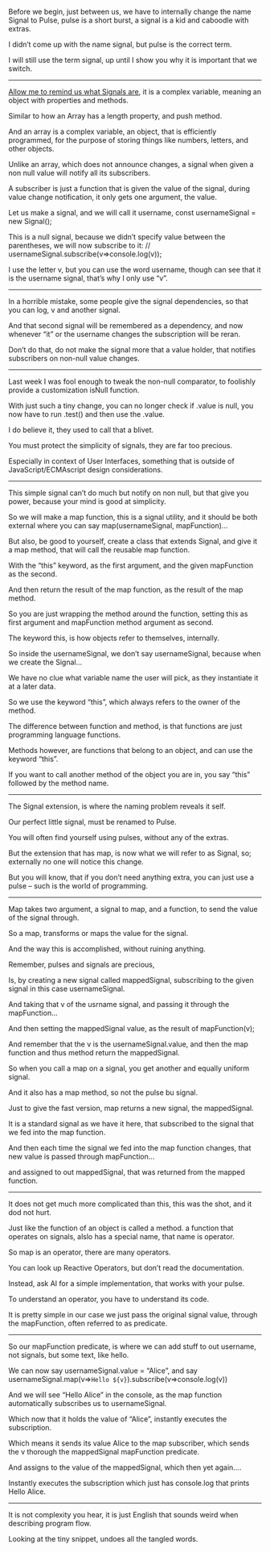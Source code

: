 Before we begin, just between us, we have to internally change the name Signal to Pulse,
pulse is a short burst, a signal is a kid and caboodle with extras.

I didn’t come up with the name signal,
but pulse is the correct term.

I will still use the term signal,
up until I show you why it is important that we switch.

---

[Allow me to remind us what Signals are][1],
it is a complex variable, meaning an object with properties and methods.

Similar to how an Array has a length property,
and push method.

And an array is a complex variable, an object, that is efficiently programmed,
for the purpose of storing things like numbers, letters, and other objects.

Unlike an array, which does not announce changes,
a signal when given a non null value will notify all its subscribers.

A subscriber is just a function that is given the value of the signal,
during value change notification, it only gets one argument, the value.

Let us make a signal, and we will call it username,
const usernameSignal = new Signal();

This is a null signal, because we didn’t specify value between the parentheses,
we will now subscribe to it: // usernameSignal.subscribe(v=>console.log(v));

I use the letter v, but you can use the word username,
though can see that it is the username signal, that’s why I only use “v”.

---

In a horrible mistake, some people give the signal dependencies,
so that you can log, v and another signal.

And that second signal will be remembered as a dependency,
and now whenever “it” or the username changes the subscription will be reran.

Don’t do that, do not make the signal more that a value holder,
that notifies subscribers on non-null value changes.

---

Last week I was fool enough to tweak the non-null comparator,
to foolishly provide a customization isNull function.

With just such a tiny change, you can no longer check if .value is null,
you now have to run .test() and then use the .value.

I do believe it,
they used to call that a blivet.

You must protect the simplicity of signals,
they are far too precious.

Especially in context of User Interfaces,
something that is outside of JavaScript/ECMAscript design considerations.

---

This simple signal can’t do much but notify on non null,
but that give you power, because your mind is good at simplicity.

So we will make a map function, this is a signal utility,
and it should be both external where you can say map(usernameSignal, mapFunction)…

But also, be good to yourself, create a class that extends Signal,
and give it a map method, that will call the reusable map function.

With the “this” keyword,
as the first argument, and the given mapFunction as the second.

And then return the result of the map function,
as the result of the map method.

So you are just wrapping the method around the function,
setting this as first argument and mapFunction method argument as second.

The keyword this,
is how objects refer to themselves, internally.

So inside the usernameSignal, we don’t say usernameSignal,
because when we create the Signal…

We have no clue what variable name the user will pick,
as they instantiate it at a later data.

So we use the keyword “this”,
which always refers to the owner of the method.

The difference between function and method,
is that functions are just programming language functions.

Methods however,
are functions that belong to an object, and can use the keyword “this”.

If you want to call another method of the object you are in,
you say “this” followed by the method name.

---

The Signal extension,
is where the naming problem reveals it self.

Our perfect little signal,
must be renamed to Pulse.

You will often find yourself using pulses,
without any of the extras.

But the extension that has map, is now what we will refer to as Signal,
so; externally no one will notice this change.

But you will know, that if you don’t need anything extra,
you can just use a pulse – such is the world of programming.

---

Map takes two argument, a signal to map, and a function,
to send the value of the signal through.

So a map,
transforms or maps the value for the signal.

And the way this is accomplished,
without ruining anything.

Remember,
pulses and signals are precious,

Is, by creating a new signal called mappedSignal,
subscribing to the given signal in this case usernameSignal.

And taking that v of the usrname signal,
and passing it through the mapFunction…

And then setting the mappedSignal value,
as the result of mapFunction(v);

And remember that the v is the usernameSignal.value,
and then the map function and thus method return the mappedSignal.

So when you call a map on a signal,
you get another and equally uniform signal.

And it also has a map method,
so not the pulse bu signal.

Just to give the fast version, map returns a new signal,
the mappedSignal.

It is a standard signal as we have it here,
that subscribed to the signal that we fed into the map function.

And then each time the signal we fed into the map function changes,
that new value is passed through mapFunction…

and assigned to out mappedSignal,
that was returned from the mapped function.

---

It does not get much more complicated than this,
this was the shot, and it dod not hurt.

Just like the function of an object is called a method.
a function that operates on signals, alslo has a special name, that name is operator.

So map is an operator,
there are many operators.

You can look up Reactive Operators,
but don’t read the documentation.

Instead, ask AI for a simple implementation,
that works with your pulse.

To understand an operator,
you have to understand its code.

It is pretty simple in our case we just pass the original signal value,
through the mapFunction, often referred to as predicate.

---

So our mapFunction predicate,
is where we can add stuff to out username, not signals, but some text, like hello.

We can now say  usernameSignal.value = “Alice”,
and say  usernameSignal.map(v=>`Hello ${v}`).subscribe(v=>console.log(v))

And we will see “Hello Alice” in the console,
as the map function automatically subscribes us to usernameSignal.

Which now that it holds the value of “Alice”,
instantly executes the subscription.

Which means it sends its value Alice to the map subscriber,
which sends the v thorough the mappedSignal mapFunction predicate.

And assigns to the value of the mappedSignal,
which then yet again….

Instantly executes the subscription which just has console.log
that prints Hello Alice.

---

It is not complexity you hear,
it is just English that sounds weird when describing program flow.

Looking at the tiny snippet,
undoes all the tangled words.

[1]: files/Signal.txt
